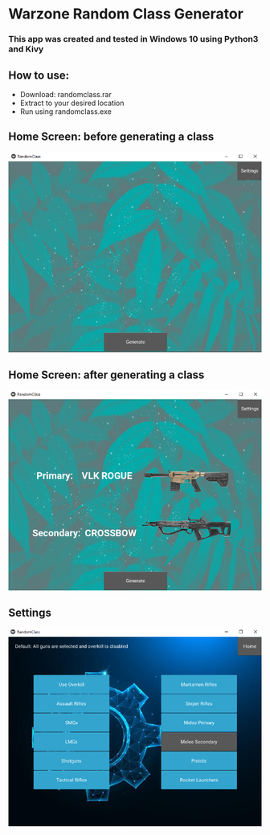 # Warzone Random Class Generator
### This app was created and tested in Windows 10 using Python3 and Kivy

## How to use:
- Download: randomclass.rar
- Extract to your desired location
- Run using randomclass.exe

## Home Screen: before generating a class

 ![alt text](https://github.com/HexRoy/Warzone-Random-Class-Generator/blob/master/assets/readme/before.png?raw=true)

## Home Screen: after generating a class

 ![alt text](https://raw.githubusercontent.com/HexRoy/Warzone-Random-Class-Generator/master/assets/readme/after.png)

## Settings

 ![alt text](https://github.com/HexRoy/Warzone-Random-Class-Generator/blob/master/assets/readme/settings.png?raw=true)
